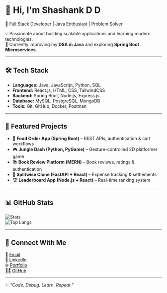 # 👋 Hi, I'm Shashank D D  

🚀 Full Stack Developer | Java Enthusiast | Problem Solver  

💡 Passionate about building scalable applications and learning modern technologies.  
🌱 Currently improving my **DSA in Java** and exploring **Spring Boot Microservices**.  

---

## 🛠️ Tech Stack  
- **Languages:** Java, JavaScript, Python, SQL  
- **Frontend:** React.js, HTML, CSS, TailwindCSS  
- **Backend:** Spring Boot, Node.js, Express.js  
- **Database:** MySQL, PostgreSQL, MongoDB  
- **Tools:** Git, GitHub, Docker, Postman  

---

## 📂 Featured Projects  
- 🍔 **Food Order App (Spring Boot)** – REST APIs, authentication & cart workflows  
- 🎮 **Jungle Dash (Python, PyGame)** – Gesture-controlled 2D platformer game  
- 📚 **Book Review Platform (MERN)** – Book reviews, ratings & authentication  
- 💸 **Splitwise Clone (FastAPI + React)** – Expense tracking & settlements  
- 🏆 **Leaderboard App (Node.js + React)** – Real-time ranking system  

---

## 📊 GitHub Stats  
![Stats](https://github-readme-stats.vercel.app/api?username=shashankgowda1144&show_icons=true&theme=tokyonight)  
![Top Langs](https://github-readme-stats.vercel.app/api/top-langs/?username=shashankgowda1144&layout=compact&theme=tokyonight)  

---

## 🔗 Connect With Me  
📧 [Email](mailto:shashankgowda1144@gmail.com)  
💼 [LinkedIn](https://www.linkedin.com/in/shashankgowda1144)  
🌐 [Portfolio](https://shashankgowda1144.github.io/Portfolio)  
👨‍💻 [GitHub](https://github.com/shashankgowda1144)  

---

✨ *“Code. Debug. Learn. Repeat.”*  
